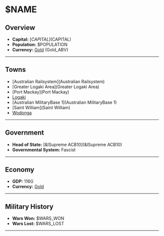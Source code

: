 # $NAME

## Overview

- **Capital:** [$CAPITAL]($CAPITAL)
- **Population:** $POPULATION
- **Currency:** [Gold](Gold) (Gold_ABV)

---

## Towns

- [Australian Railsystem](Australian Railsystem)
- [Greater Logaki Area](Greater Logaki Area)
- [Port Mackay](Port Mackay)
- [Logaki](Logaki)
- [Australian MilitaryBase 1](Australian MilitaryBase 1)
- [Saint William](Saint William)
- [Wodonga](Wodonga)

---

## Government

- **Head of State:** [&lSupreme ACB10](&lSupreme ACB10)
- **Governmental System:** Fascist

---

## Economy

- **GDP:** 116G
- **Currency:** [Gold](Gold)

---

## Military History

- **Wars Won:** $WARS_WON
- **Wars Lost:** $WARS_LOST

---

